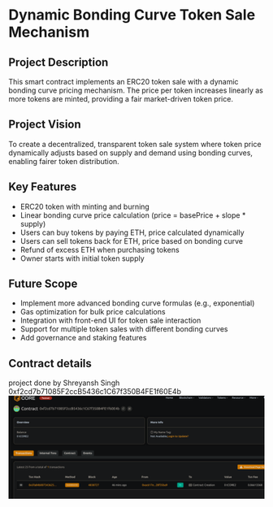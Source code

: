 # Dynamic Bonding Curve Token Sale Mechanism

## Project Description

This smart  contract  implements  an ERC20   token sale with a dynamic bonding curve pricing mechanism. The price per token increases linearly as more tokens are minted, providing a fair market-driven token price.

## Project Vision

To create a decentralized, transparent token sale system where token price dynamically adjusts based on supply and demand using bonding curves, enabling fairer token distribution.    

## Key Features

- ERC20 token with minting and burning
- Linear bonding curve price calculation (price = basePrice + slope * supply)
- Users can buy tokens by paying ETH, price calculated dynamically
- Users can sell tokens back for ETH, price based on bonding curve
- Refund of excess ETH when purchasing tokens
- Owner starts with initial token supply  

## Future Scope

- Implement more advanced bonding curve formulas (e.g., exponential)
- Gas optimization for bulk price calculations
- Integration with front-end UI for token sale interaction
- Support for multiple token sales with different bonding curves
- Add governance and staking features

## Contract details 
project done by Shreyansh Singh 
0xf2cd7b71085F2ccB5436c1C67f350B4FE1f60E4b![alt text](image.png) 
